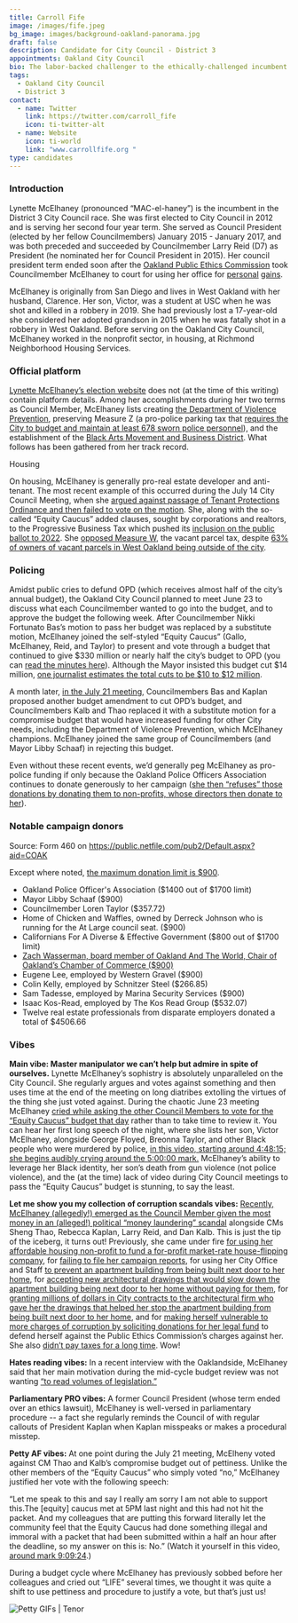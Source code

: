 ```yaml
---
title: Carroll Fife
image: /images/fife.jpeg
bg_image: images/background-oakland-panorama.jpg
draft: false
description: Candidate for City Council - District 3
appointments: Oakland City Council
bio: The labor-backed challenger to the ethically-challenged incumbent
tags:
  - Oakland City Council
  - District 3
contact:
  - name: Twitter
    link: https://twitter.com/carroll_fife
    icon: ti-twitter-alt
  - name: Website
    icon: ti-world
    link: "www.carrollfife.org "
type: candidates
---
```

### Introduction

Lynette McElhaney (pronounced “MAC-el-haney”) is the incumbent in the District 3 City Council race. She was first elected to City Council in 2012 and is serving her second four year term. She served as Council President (elected by her fellow Councilmembers) January 2015 - January 2017, and was both preceded and succeeded by Councilmember Larry Reid (D7) as President (he nominated her for Council President in 2015). Her council president term ended soon after the [Oakland Public Ethics Commission](https://oakland.granicus.com/DocumentViewer.php?file=oakland_be9f020021eef1ff6d2b053df81acd05.pdf) took Councilmember McElhaney to court for using her office for [personal](https://sanfrancisco.cbslocal.com/2016/06/22/scathing-grand-jury-report-finds-oakland-city-council-president-mcelhaney-broke-ethics-rules/) [gains](https://www.sfgate.com/bayarea/article/Oakland-ethics-commission-sues-City-Council-10421492.php).

McElhaney is originally from San Diego and lives in West Oakland with her husband, Clarence. Her son, Victor, was a student at USC when he was shot and killed in a robbery in 2019. She had previously lost a 17-year-old she considered her adopted grandson in 2015 when he was fatally shot in a robbery in West Oakland. Before serving on the Oakland City Council, McElhaney worked in the nonprofit sector, in housing, at Richmond Neighborhood Housing Services.

### Official platform

[Lynette McElhaney’s election website](https://www.lynetteforoakland.com/about) does not (at the time of this writing) contain platform details. Among her accomplishments during her two terms as Council Member, McElhaney lists creating [the Department of Violence Prevention](https://www.eastbaytimes.com/2020/01/06/oaklands-violence-prevention-department-to-finally-kick-off-with-new-chief/), preserving Measure Z (a pro-police parking tax that [requires the City to budget and maintain at least 678 sworn police personnel](http://www2.oaklandnet.com/government/o/CityAdministration/d/measure-z/index.htm)), and the establishment of the [Black Arts Movement and Business District](http://www.bambdcdc.com/). What follows has been gathered from her track record.

Housing

On housing, McElhaney is generally pro-real estate developer and anti-tenant. The most recent example of this occurred during the July 14 City Council Meeting, when she [argued against passage of Tenant Protections Ordinance and then failed to vote on the motion](https://www.patreon.com/posts/council-update-39426858). She, along with the so-called “Equity Caucus” added clauses, sought by corporations and realtors, to the Progressive Business Tax which pushed its [inclusion on the public ballot to 2022](https://www.patreon.com/posts/council-update-39426858). She [opposed Measure W](https://ebcitizen.com/2019/10/01/oaklands-vacant-lot-tax-is-sowing-confusion-property-owners-say/), the vacant parcel tax, despite [63% of owners of vacant parcels in West Oakland being outside of the city](https://twitter.com/jadafalls/status/1299504892332052481?s=20).

### Policing

Amidst public cries to defund OPD (which receives almost half of the city’s annual budget), the Oakland City Council planned to meet June 23 to discuss what each Councilmember wanted to go into the budget, and to approve the budget the following week. After Councilmember Nikki Fortunato Bas’s motion to pass her budget was replaced by a substitute motion, McElhaney joined the self-styled “Equity Caucus” (Gallo, McElhaney, Reid, and Taylor) to present and vote through a budget that continued to give $330 million or nearly half the city’s budget to OPD (you can [read the minutes here](https://oakland.legistar.com/MeetingDetail.aspx?ID=794619&GUID=CCFB8D3E-A611-41EF-8848-6CCE9F2D5AFD&Search=)). Although the Mayor insisted this budget cut $14 million, [one journalist estimates the total cuts to be $10 to $12 million](https://www.patreon.com/posts/further-defund-39646764).

A month later, [in the July 21 meeting](https://oakland.legistar.com/MeetingDetail.aspx?ID=796412&GUID=02D0EA85-A668-4A18-B0EA-4D9F19DEDB9D&Options=info%7C&Search=), Councilmembers Bas and Kaplan proposed another budget amendment to cut OPD’s budget, and Councilmembers Kalb and Thao replaced it with a substitute motion for a compromise budget that would have increased funding for other City needs, including the Department of Violence Prevention, which McElhaney champions. McElhaney joined the same group of Councilmembers (and Mayor Libby Schaaf) in rejecting this budget.

Even without these recent events, we’d generally peg McElhaney as pro-police funding if only because the Oakland Police Officers Association continues to donate generously to her campaign ([she then “refuses” those donations by donating them to non-profits, whose directors then donate to her](https://twitter.com/hyphy_republic/status/1297027980359737344)).

### Notable campaign donors

Source: Form 460 on <https://public.netfile.com/pub2/Default.aspx?aid=COAK>

Except where noted, [the maximum donation limit is $900](https://www.oaklandca.gov/news/2020/city-of-oakland-campaign-contribution-and-voluntary-campaign-spending-limits-per-the-oakland-campaign-reform-act-2020).

* Oakland Police Officer's Association ($1400 out of $1700 limit)
* Mayor Libby Schaaf ($900)
* Councilmember Loren Taylor ($357.72)
* Home of Chicken and Waffles, owned by Derreck Johnson who is running for the At Large council seat. ($900)
* Californians For A Diverse & Effective Government ($800 out of $1700 limit)
* [Zach Wasserman, board member of Oakland And The World, Chair of Oakland’s Chamber of Commerce ($900)](https://twitter.com/hyphy_republic/status/1299417138248253440)
* Eugene Lee, employed by Western Gravel ($900)
* Colin Kelly, employed by Schnitzer Steel ($266.85)
* Sam Tadesse, employed by Marina Security Services ($900)
* Isaac Kos-Read, employed by The Kos Read Group ($532.07)
* Twelve real estate professionals from disparate employers donated a total of $4506.66

### Vibes

**Main vibe: Master manipulator we can’t help but admire in spite of ourselves.** Lynette McElhaney’s sophistry is absolutely unparalleled on the City Council. She regularly argues and votes against something and then uses time at the end of the meeting on long diatribes extolling the virtues of the thing she just voted against. During the chaotic June 23 meeting McElhaney [cried while asking the other Council Members to vote for the “Equity Caucus” budget that day](https://twitter.com/DarwinBondGraha/status/1275579823474139137?s=20) rather than to take time to review it. You can hear her first long speech of the night, where she lists her son, Victor McElhaney, alongside George Floyed, Breonna Taylor, and other Black people who were murdered by police, [in this video, starting around 4:48:15; she begins audibly crying around the 5:00:00 mark.](http://oakland.granicus.com/MediaPlayer.php?view_id=2&clip_id=3674) McElhaney’s ability to leverage her Black identity, her son’s death from gun violence (not police violence), and the (at the time) lack of video during City Council meetings to pass the “Equity Caucus” budget is stunning, to say the least.

**Let me show you my collection of corruption scandals vibes:** [Recently, McElhaney (allegedly!) emerged as the Council Member given the most money in an (alleged!) political “money laundering” scandal](https://oaklandside.org/2020/09/15/accusations-of-political-money-laundering-under-investigation-in-oakland/) alongside CMs Sheng Thao, Rebecca Kaplan, Larry Reid, and Dan Kalb. This is just the tip of the iceberg, it turns out! Previously, she came under fire [for using her affordable housing non-profit to fund a for-profit market-rate house-flipping company](https://www.eastbayexpress.com/oakland/west-oakland-councilmember-involved-in-house-flipping-scheme/Content?oid=4145240&showFullText=true), for [failing to file her campaign reports](https://www.eastbayexpress.com/oakland/west-oakland-councilmember-fails-to-file-campaign-reports/Content?oid=4156984), for using her City Office and Staff [to prevent an apartment building from being built next door to her home](https://www.eastbayexpress.com/oakland/records-indicate-that-gibson-mcelhaney-used-her-council-office-for-personal-gain/Content?oid=4191975&showFullText=true), for [accepting new architectural drawings that would slow down the apartment building being next door to her home without paying for them](https://www.eastbayexpress.com/SevenDays/archives/2017/07/25/ethics-commission-oakland-councilmember-mcelhaney-violated-conflict-of-interest-rules-accepted-illegal-gifts), for [granting millions of dollars in City contracts to the architectural firm who gave her the drawings that helped her stop the apartment building from being built next door to her home](https://www.eastbayexpress.com/SevenDays/archives/2017/07/25/ethics-commission-oakland-councilmember-mcelhaney-violated-conflict-of-interest-rules-accepted-illegal-gifts), and for [making herself vulnerable to more charges of corruption by soliciting donations for her legal fund](https://www.eastbayexpress.com/SevenDays/archives/2017/08/01/oakland-councilmember-mcelhaney-racks-up-58000-in-debt-defending-herself-in-ethics-case) to defend herself against the Public Ethics Commission’s charges against her. She also [didn’t pay taxes for a long time](https://www.eastbayexpress.com/oakland/west-oakland-councilmember-involved-in-house-flipping-scheme/Content?oid=4145240&showFullText=true). Wow!

**Hates reading vibes:** In a recent interview with the Oaklandside, McElhaney said that her main motivation during the mid-cycle budget review was not wanting [“to read volumes of legislation.”](https://oaklandside.org/2020/09/11/district-3-council-candidates-differ-on-housing-police-and-the-meaning-of-progressive/)

**Parliamentary PRO vibes:** A former Council President (whose term ended over an ethics lawsuit), McElhaney is well-versed in parliamentary procedure -- a fact she regularly reminds the Council of with regular callouts of President Kaplan when Kaplan misspeaks or makes a procedural misstep.

**Petty AF vibes:** At one point during the July 21 meeting, McElheny voted against CM Thao and Kalb’s compromise budget out of pettiness. Unlike the other members of the “Equity Caucus” who simply voted “no,” McElhaney justified her vote with the following speech:

“Let me speak to this and say I really am sorry I am not able to support this.The \[equity] caucus met at 5PM last night and this had not hit the packet. And my colleagues that are putting this forward literally let the community feel that the Equity Caucus had done something illegal and immoral with a packet that had been submitted within a half an hour after the deadline, so my answer on this is: No.” (Watch it yourself in this video, [around mark 9:09:24](http://oakland.granicus.com/MediaPlayer.php?view_id=2&clip_id=3708).)

During a budget cycle where McElhaney has previously sobbed before her colleagues and cried out “LIFE” several times, we thought it was quite a shift to use pettiness and procedure to justify a vote, but that’s just us!

![Petty GIFs | Tenor](/images/mcelhaney-meme.gif)